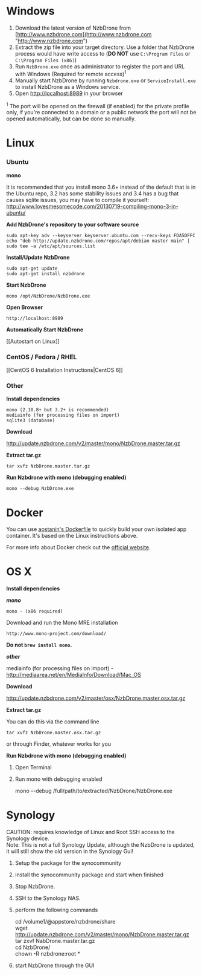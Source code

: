 # Windows
1. Download the latest version of NzbDrone from [http://www.nzbdrone.com](http://www.nzbdrone.com "http://www.nzbdrone.com")
2. Extract the zip file into your target directory. Use a folder that NzbDrone process would have write access to (**DO NOT** use `C:\Program Files` or `C:\Program Files (x86)`)
3. Run `NzbDrone.exe` once as administrator to register the port and URL with Windows (Required for remote access)<sup>1</sup>
4. Manually start NzbDrone by running `Nzbdrone.exe` or `ServiceInstall.exe` to install NzbDrone as a Windows service.
5. Open [http://localhost:8989](http://localhost:8989) in your browser


<sup>1</sup> The port will be opened on the firewall (if enabled) for the private profile only, if you're connected to a domain or a public network the port will not be opened automatically, but can be done so manually.

# Linux #

### Ubuntu ###
**mono**

It is recommended that you install  mono 3.6+ instead of the default that is in the Ubuntu repo, 3.2 has some stability issues and 3.4 has a bug that causes sqlite issues, you may have to compile it yourself: http://www.lovesmesomecode.com/20130719-compiling-mono-3-in-ubuntu/

**Add NzbDrone's repository to your software source**
       

    sudo apt-key adv --keyserver keyserver.ubuntu.com --recv-keys FDA5DFFC
    echo "deb http://update.nzbdrone.com/repos/apt/debian master main" | sudo tee -a /etc/apt/sources.list

**Install/Update NzbDrone**
	
	sudo apt-get update
	sudo apt-get install nzbdrone 

**Start NzbDrone**

	mono /opt/NzbDrone/NzbDrone.exe

**Open Browser**

	http://localhost:8989

**Automatically Start NzbDrone**

[[Autostart on Linux]]

### CentOS / Fedora / RHEL ###
[[CentOS 6 Installation Instructions|CentOS 6]]

### Other ###

**Install dependencies**

    mono (2.10.8+ but 3.2+ is recommended)
    mediainfo (for processing files on import)
    sqlite3 (database)

**Download**

http://update.nzbdrone.com/v2/master/mono/NzbDrone.master.tar.gz

**Extract tar.gz**

    tar xvfz NzbDrone.master.tar.gz

**Run Nzbdrone with mono (debugging enabled)**

    mono --debug NzbDrone.exe

# Docker

You can use [aostanin's Dockerfile](https://registry.hub.docker.com/u/aostanin/nzbdrone/) to quickly build your own isolated app container. It's based on the Linux instructions above.

For more info about Docker check out the [official website](https://www.docker.com).

# OS X #

**Install dependencies**

***mono***
	
    mono - (x86 required)

Download and run the Mono MRE installation

    http://www.mono-project.com/download/

**Do not `brew install mono`.**

***other***

mediainfo (for processing files on import) - http://mediaarea.net/en/MediaInfo/Download/Mac_OS

**Download**

http://update.nzbdrone.com/v2/master/osx/NzbDrone.master.osx.tar.gz

**Extract tar.gz**

You can do this via the command line

    tar xvfz NzbDrone.master.osx.tar.gz

or through Finder, whatever works for you

**Run Nzbdrone with mono (debugging enabled)**

1) Open Terminal
2) Run mono with debugging enabled

    mono --debug /full/path/to/extracted/NzbDrone/NzbDrone.exe  

# Synology #
CAUTION: requires knowledge of Linux and Root SSH access to the Synology device.  
Note: This is not a full Synology Update, although the NzbDrone is updated, it will still show the old version in the Synology Gui!  
1. Setup the package for the synocommunity  
2. install the synocommunity package and start when finished  
3. Stop NzbDrone.  
4. SSH to the Synology NAS.  
5. perform the following commands  

	cd /volume1/@appstore/nzbdrone/share  
	wget http://update.nzbdrone.com/v2/master/mono/NzbDrone.master.tar.gz  
	tar zxvf NabDrone.master.tar.gz  
	cd NzbDrone/  
	chown -R nzbdrone:root *  

6. start NzbDrone through the GUI
